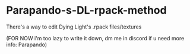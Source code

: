 # Parapando-s-DL-rpack-method
There's a way to edit Dying Light's .rpack files/textures

(FOR NOW i'm too lazy to write it down, dm me in discord if u need more info: Parapando)
